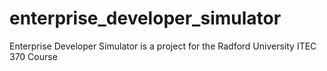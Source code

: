 # enterprise_developer_simulator
Enterprise Developer Simulator is a project for the Radford University ITEC 370 Course
